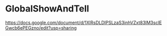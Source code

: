 # GlobalShowAndTell
https://docs.google.com/document/d/1XlRsDLDIPSLzaS3inhVZxt83lM3sclEGwcb6ePEGzno/edit?usp=sharing
